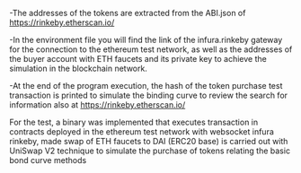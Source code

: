 -The addresses of the tokens are extracted from the ABI.json of https://rinkeby.etherscan.io/

-In the environment file you will find the link of the infura.rinkeby gateway for the connection to the ethereum test network, as well as the addresses of the buyer account with ETH faucets and its private key to achieve the simulation in the blockchain network.

-At the end of the program execution, the hash of the token purchase test transaction is printed to simulate the binding curve to review the search for information also at https://rinkeby.etherscan.io/

For the test, a binary was implemented that executes transaction in contracts deployed in the ethereum test network with websocket infura rinkeby, made swap of ETH faucets to DAI (ERC20 base) is carried out with UniSwap V2 technique to simulate the purchase of tokens relating the basic bond curve methods
